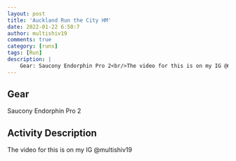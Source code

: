```yaml
---
layout: post
title: 'Auckland Run the City HM'
date: 2022-01-22 6:50:7
author: multishiv19
comments: true
category: [runs]
tags: [Run]
description: |
    Gear: Saucony Endorphin Pro 2<br/>The video for this is on my IG @multishiv19 
---
```


## Gear
Saucony Endorphin Pro 2

## Activity Description
The video for this is on my IG @multishiv19 


<div width='100%' class='strava-embed-placeholder' data-embed-type='activity' data-embed-id='6565214287'></div>
<script src='https://strava-embeds.com/embed.js'></script>
